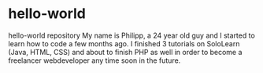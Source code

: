 # hello-world
hello-world repository
My name is Philipp, a 24 year old guy and I started to learn how to code a few months ago. I finished 3 tutorials on SoloLearn (Java, HTML, CSS) and about to finish PHP as well in order to become a freelancer webdeveloper any time soon in the future.
